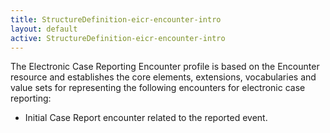 ```yaml
---
title: StructureDefinition-eicr-encounter-intro
layout: default
active: StructureDefinition-eicr-encounter-intro
---
```


The Electronic Case Reporting Encounter profile is based on the Encounter resource and establishes the core elements, extensions, vocabularies and value sets for representing the following encounters for electronic case reporting:

- Initial Case Report encounter related to the reported event.
